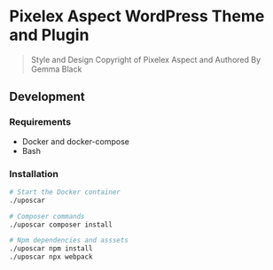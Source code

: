 # Pixelex Aspect WordPress Theme and Plugin

> Style and Design Copyright of Pixelex Aspect and Authored By Gemma Black

## Development

### Requirements

- Docker and docker-compose
- Bash

### Installation

```bash
# Start the Docker container
./uposcar

# Composer commands
./uposcar composer install

# Npm dependencies and asssets
./uposcar npm install
./uposcar npx webpack
```
